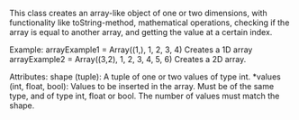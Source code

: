 This class creates an array-like object of one or two dimensions, with functionality like
toString-method, mathematical operations, checking if the array is equal to another array,
and getting the value at a certain index.

Example:
        arrayExample1 = Array((1,), 1, 2, 3, 4)         Creates a 1D array
        arrayExample2 = Array((3,2), 1, 2, 3, 4, 5, 6)  Creates a 2D array.

Attributes:
    shape (tuple): A tuple of one or two values of type int.
    *values (int, float, bool): Values to be inserted in the array. Must be of the same type,
        and of type int, float or bool. The number of values must match the shape.
        